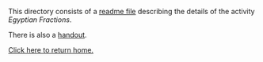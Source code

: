This directory consists of a [readme file](https://github.com/sfushidahardy/SSEA-Linear-Algebra-Activities/blob/main/Non-LinearAlgebra/EgyptianFractions/egyptian-fractions-readme.pdf) describing the details of the activity _Egyptian Fractions_.

There is also a [handout](https://github.com/sfushidahardy/SSEA-Linear-Algebra-Activities/blob/main/Non-LinearAlgebra/EgyptianFractions/egyptian-fractions-handout.pdf).

[Click here to return home.](https://github.com/sfushidahardy/SSEA-Linear-Algebra-Activities/blob/main/README.md#Non-Linear-Algebra)
